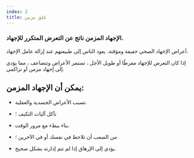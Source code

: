 ```yaml
---
index: 2
title: قلق مزمن
---
```

### الإجهاد المزمن ناتج عن التعرض المتكرر للإجهاد.

أعراض الإجهاد الصحي خفيفة ومؤقتة. يعود الناس إلى طبيعتهم عند إزالة عامل الإجهاد.

إذا كان التعرض للإجهاد مفرطًا أو طويل الأجل ، تستمر الأعراض وتتضاعف ، مما يؤدي إلى إجهاد مزمن أو تراكمي.

## يمكن أن الإجهاد المزمن:

*   تسبب الأعراض الجسدية والعقلية.

*   تآكل آليات التكيف ؛

*   بناء ببطء مع مرور الوقت.

*   من الصعب أن تلاحظ في نفسك أو في الآخرين ؛

*   يؤدي إلى الإرهاق إذا لم تتم إدارته بشكل صحيح.